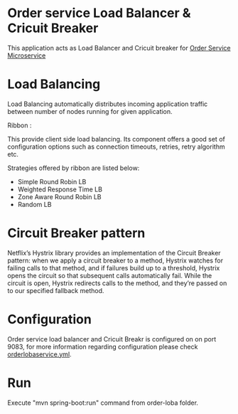 
# Order service Load Balancer & Cricuit Breaker
This application acts as Load Balancer and Cricuit breaker for [Order Service  Microservice](https://github.com/meta-magic/microservice_workshop/tree/master/order-service)




# Load Balancing
Load Balancing automatically distributes incoming application traffic between number of nodes running for given application.

Ribbon :

This provide client side load balancing. Its component offers a good set of configuration options such as connection timeouts, retries, retry algorithm  etc.

Strategies offered by ribbon are listed below:

- Simple Round Robin LB
- Weighted Response Time LB
- Zone Aware Round Robin LB
- Random LB

# Circuit Breaker pattern

Netflix’s Hystrix library provides an implementation of the Circuit Breaker pattern: when we apply a circuit breaker to a method, Hystrix watches for failing calls to that method, and if failures build up to a threshold, Hystrix opens the circuit so that subsequent calls automatically fail. While the circuit is open, Hystrix redirects calls to the method, and they’re passed on to our specified fallback method. 


# Configuration
Order service load balancer and Cricuit Breakr is configured on on port 9083, for more information regarding configuration please check [orderlobaservice.yml](https://github.com/meta-magic/microservice_workshop/blob/master/config-files/orderlobaservice.yml).

# Run
Execute "mvn spring-boot:run" command from order-loba folder.
